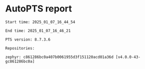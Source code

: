 # AutoPTS report

    Start time: 2025_01_07_16_44_54

    End time: 2025_01_07_16_46_21

    PTS version: 8.7.3.6

    Repositories:

	zephyr: c861286bc0a407b0061955d3f151120acd01a36d [v4.0.0-43-gc861286bc0a]
